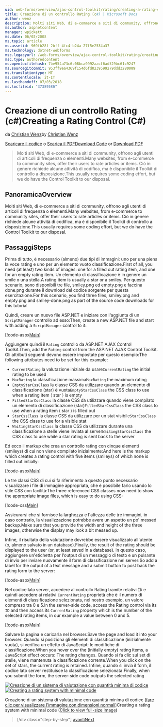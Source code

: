 ```yaml
---
uid: web-forms/overview/ajax-control-toolkit/rating/creating-a-rating-control-cs
title: Creazione di un controllo Rating (c#) | Microsoft Docs
author: wenz
description: Molti siti Web, di e-commerce a siti di community, offrono agli utenti di articoli di frequenza o elementi. Ciò in genere richiede alcune attività di codifica, ma non è disponibile il...
ms.author: aspnetcontent
manager: wpickett
ms.date: 06/02/2008
ms.topic: article
ms.assetid: 969fb28f-2bff-4fc4-b24a-27f5e2534a37
ms.technology: dotnet-webforms
msc.legacyurl: /web-forms/overview/ajax-control-toolkit/rating/creating-a-rating-control-cs
msc.type: authoredcontent
ms.openlocfilehash: 7be954a73c6c08bca9992aacf6ad529bc61c9247
ms.sourcegitcommit: 953ff9ea4369f154d6fd0239599279ddd3280009
ms.translationtype: MT
ms.contentlocale: it-IT
ms.lasthandoff: 07/03/2018
ms.locfileid: "37389586"
---
```

<a name="creating-a-rating-control-c"></a><span data-ttu-id="298e0-104">Creazione di un controllo Rating (c#)</span><span class="sxs-lookup"><span data-stu-id="298e0-104">Creating a Rating Control (C#)</span></span>
====================
<span data-ttu-id="298e0-105">da [Christian Wenz](https://github.com/wenz)</span><span class="sxs-lookup"><span data-stu-id="298e0-105">by [Christian Wenz](https://github.com/wenz)</span></span>

<span data-ttu-id="298e0-106">[Scaricare il codice](http://download.microsoft.com/download/9/3/f/93f8daea-bebd-4821-833b-95205389c7d0/rating0.cs.zip) o [Scarica il PDF](http://download.microsoft.com/download/2/d/c/2dc10e34-6983-41d4-9c08-f78f5387d32b/rating0CS.pdf)</span><span class="sxs-lookup"><span data-stu-id="298e0-106">[Download Code](http://download.microsoft.com/download/9/3/f/93f8daea-bebd-4821-833b-95205389c7d0/rating0.cs.zip) or [Download PDF](http://download.microsoft.com/download/2/d/c/2dc10e34-6983-41d4-9c08-f78f5387d32b/rating0CS.pdf)</span></span>

> <span data-ttu-id="298e0-107">Molti siti Web, di e-commerce a siti di community, offrono agli utenti di articoli di frequenza o elementi.</span><span class="sxs-lookup"><span data-stu-id="298e0-107">Many websites, from e-commerce to community sites, offer their users to rate articles or items.</span></span> <span data-ttu-id="298e0-108">Ciò in genere richiede alcune attività di codifica, ma è disponibile il Toolkit di controllo a disposizione.</span><span class="sxs-lookup"><span data-stu-id="298e0-108">This usually requires some coding effort, but we do have the Control Toolkit to our disposal.</span></span>


## <a name="overview"></a><span data-ttu-id="298e0-109">Panoramica</span><span class="sxs-lookup"><span data-stu-id="298e0-109">Overview</span></span>

<span data-ttu-id="298e0-110">Molti siti Web, di e-commerce a siti di community, offrono agli utenti di articoli di frequenza o elementi.</span><span class="sxs-lookup"><span data-stu-id="298e0-110">Many websites, from e-commerce to community sites, offer their users to rate articles or items.</span></span> <span data-ttu-id="298e0-111">Ciò in genere richiede alcune attività di codifica, ma è disponibile il Toolkit di controllo a disposizione.</span><span class="sxs-lookup"><span data-stu-id="298e0-111">This usually requires some coding effort, but we do have the Control Toolkit to our disposal.</span></span>

## <a name="steps"></a><span data-ttu-id="298e0-112">Passaggi</span><span class="sxs-lookup"><span data-stu-id="298e0-112">Steps</span></span>

<span data-ttu-id="298e0-113">Prima di tutto, è necessario (almeno) due tipi di immagini: uno per una piena la voce rating e uno per un elemento vuoto classificazione.</span><span class="sxs-lookup"><span data-stu-id="298e0-113">First of all, you need (at least) two kinds of images: one for a filled out rating item, and one for an empty rating item.</span></span> <span data-ttu-id="298e0-114">Un elemento di classificazione è in genere un smile o una stella.</span><span class="sxs-lookup"><span data-stu-id="298e0-114">A rating item is usually a star or a smiley.</span></span> <span data-ttu-id="298e0-115">Per questo scenario, sono disponibili tre file, smiley.png ed empty.png e faccina done.png durante il download del codice sorgente per questa esercitazione.</span><span class="sxs-lookup"><span data-stu-id="298e0-115">For this scenario, you find three files, smiley.png and empty.png and smiley-done.png as part of the source code downloads for this tutorial.</span></span>

<span data-ttu-id="298e0-116">Quindi, creare un nuovo file ASP.NET e iniziare con l'aggiunta di un `ScriptManager` controllo ad esso:</span><span class="sxs-lookup"><span data-stu-id="298e0-116">Then, create a new ASP.NET file and start with adding a `ScriptManager` control to it:</span></span>

[!code-aspx[Main](creating-a-rating-control-cs/samples/sample1.aspx)]

<span data-ttu-id="298e0-117">Aggiungere quindi il `Rating` controllo da ASP.NET AJAX Control Toolkit.</span><span class="sxs-lookup"><span data-stu-id="298e0-117">Then, add the `Rating` control from the ASP.NET AJAX Control Toolkit.</span></span> <span data-ttu-id="298e0-118">Gli attributi seguenti devono essere impostate per questo esempio:</span><span class="sxs-lookup"><span data-stu-id="298e0-118">The following attributes need to be set for this example:</span></span>

- <span data-ttu-id="298e0-119">`CurrentRating` la valutazione iniziale da usare</span><span class="sxs-lookup"><span data-stu-id="298e0-119">`CurrentRating` the initial rating to be used</span></span>
- <span data-ttu-id="298e0-120">`MaxRating` la classificazione massima</span><span class="sxs-lookup"><span data-stu-id="298e0-120">`MaxRating` the maximum rating</span></span>
- <span data-ttu-id="298e0-121">`EmptyStarCssClass` la classe CSS da utilizzare quando un elemento di classificazione (star) è vuota</span><span class="sxs-lookup"><span data-stu-id="298e0-121">`EmptyStarCssClass` the CSS class to use when a rating item ( star ) is empty</span></span>
- <span data-ttu-id="298e0-122">`FilledStarCssClass` la classe CSS da utilizzare quando viene compilato un elemento di classificazione (star)</span><span class="sxs-lookup"><span data-stu-id="298e0-122">`FilledStarCssClass` the CSS class to use when a rating item ( star ) is filled out</span></span>
- <span data-ttu-id="298e0-123">`StarCssClass` la classe CSS da utilizzare per un stat visibile</span><span class="sxs-lookup"><span data-stu-id="298e0-123">`StarCssClass` the CSS class to use for a visible stat</span></span>
- <span data-ttu-id="298e0-124">`WaitingStarCssClass` la classe CSS da utilizzare durante una classificazione a stelle viene inviata al server</span><span class="sxs-lookup"><span data-stu-id="298e0-124">`WaitingStarCssClass` the CSS class to use while a star rating is sent back to the server</span></span>

<span data-ttu-id="298e0-125">Ed ecco il markup che crea un controllo rating con cinque elementi (smileys) di cui non viene compilato inizialmente:</span><span class="sxs-lookup"><span data-stu-id="298e0-125">And here is the markup which creates a rating control with five items (smileys) of which none is filled out initially:</span></span>

[!code-aspx[Main](creating-a-rating-control-cs/samples/sample2.aspx)]

<span data-ttu-id="298e0-126">Le tre classi CSS di cui si fa riferimento a questo punto necessario visualizzare i file di immagine appropriata, che è possibile farlo usando lo stile CSS con facilità:</span><span class="sxs-lookup"><span data-stu-id="298e0-126">The three referenced CSS classes now need to show the appropriate image files, which is easy to do using CSS:</span></span>

[!code-css[Main](creating-a-rating-control-cs/samples/sample3.css)]

<span data-ttu-id="298e0-127">Assicurarsi che si fornisce la larghezza e l'altezza delle tre immagini, in caso contrario, la visualizzazione potrebbe avere un aspetto un po' messed backup.</span><span class="sxs-lookup"><span data-stu-id="298e0-127">Make sure that you provide the width and height of the three images, otherwise the display may look a bit messed up.</span></span>

<span data-ttu-id="298e0-128">Infine, il risultato della valutazione dovrebbe essere visualizzato all'utente (o, almeno salvato in un database).</span><span class="sxs-lookup"><span data-stu-id="298e0-128">Finally, the result of the rating should be displayed to the user (or, at least saved in a database).</span></span> <span data-ttu-id="298e0-129">In questo caso, aggiungere un'etichetta per l'output di un messaggio di testo e un pulsante di invio per inviare nuovamente il form di classificazione nel server:</span><span class="sxs-lookup"><span data-stu-id="298e0-129">So add a label for the output of a text message and a submit button to post back the rating form to the server:</span></span>

[!code-aspx[Main](creating-a-rating-control-cs/samples/sample4.aspx)]

<span data-ttu-id="298e0-130">Nel codice lato server, accedere al controllo Rating tramite relativi `ID` e quindi accedere ai relativi `CurrentRating` proprietà che è il numero di elementi di classificazione selezionata, nel nostro esempio, un valore compreso tra 0 e 5.</span><span class="sxs-lookup"><span data-stu-id="298e0-130">In the server-side code, access the Rating control via its `ID` and then access its `CurrentRating` property which is the number of the selected rating items, in our example a value between 0 and 5.</span></span>

[!code-aspx[Main](creating-a-rating-control-cs/samples/sample5.aspx)]

<span data-ttu-id="298e0-131">Salvare la pagina e caricarla nel browser.</span><span class="sxs-lookup"><span data-stu-id="298e0-131">Save the page and load it into your browser.</span></span> <span data-ttu-id="298e0-132">Quando si posiziona gli elementi di classificazione (inizialmente vuota), si verifica un effetto di JavaScript: le modifiche di classificazione.</span><span class="sxs-lookup"><span data-stu-id="298e0-132">When you hover over the (initially empty) rating items, a JavaScript effect occurs: The rating changes.</span></span> <span data-ttu-id="298e0-133">Quando si fa clic sul set di stelle, viene mantenuta la classificazione corrente.</span><span class="sxs-lookup"><span data-stu-id="298e0-133">When you click on the set of stars, the current rating is retained.</span></span> <span data-ttu-id="298e0-134">Infine, quando si invia il form, il codice lato server restituisce la classificazione selezionata.</span><span class="sxs-lookup"><span data-stu-id="298e0-134">Finally, when you submit the form, the server-side code outputs the selected rating.</span></span>


<span data-ttu-id="298e0-135">[![Creazione di un sistema di valutazione con quantità minima di codice](creating-a-rating-control-cs/_static/image2.png)](creating-a-rating-control-cs/_static/image1.png)</span><span class="sxs-lookup"><span data-stu-id="298e0-135">[![Creating a rating system with minimal code](creating-a-rating-control-cs/_static/image2.png)](creating-a-rating-control-cs/_static/image1.png)</span></span>

<span data-ttu-id="298e0-136">Creazione di un sistema di valutazione con quantità minima di codice ([fare clic per visualizzare l'immagine con dimensioni normali](creating-a-rating-control-cs/_static/image3.png))</span><span class="sxs-lookup"><span data-stu-id="298e0-136">Creating a rating system with minimal code ([Click to view full-size image](creating-a-rating-control-cs/_static/image3.png))</span></span>

> [!div class="step-by-step"]
> [<span data-ttu-id="298e0-137">avanti</span><span class="sxs-lookup"><span data-stu-id="298e0-137">Next</span></span>](creating-a-rating-control-vb.md)
